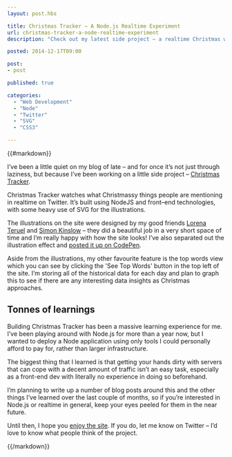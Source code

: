 ```yaml
---
layout: post.hbs

title: Christmas Tracker – A Node.js Realtime Experiment
url: christmas-tracker-a-node-realtime-experiment
description: "Check out my latest side project – a realtime Christmas word watcher built in NodeJS and SVG."

posted: 2014-12-17T09:00

post:
- post

published: true

categories:
  - "Web Development"
  - "Node"
  - "Twitter"
  - "SVG"
  - "CSS3"

---
```


{{#markdown}}

I’ve been a little quiet on my blog of late – and for once it’s not just through laziness, but because I’ve been working on a little side project – [Christmas Tracker](http://www.christmastracker.com).

Christmas Tracker watches what Christmassy things people are mentioning in realtime on Twitter.  It’s built using NodeJS and front–end technologies, with some heavy use of SVG for the illustrations.

The illustrations on the site were designed by my good friends [Lorena Teruel](https://www.behance.net/lorenateruel) and [Simon Kinslow](https://twitter.com/kinslowdian) – they did a beautiful job in a very short space of time and I’m really happy with how the site looks!  I’ve also separated out the illustration effect and [posted it up on CodePen](http://codepen.io/ashleynolan/pen/WbxNap).

Aside from the illustrations, my other favourite feature is the top words view which you can see by clicking the 'See Top Words' button in the top left of the site.  I’m storing all of the historical data for each day and plan to graph this to see if there are any interesting data insights as Christmas approaches.

## Tonnes of learnings

Building Christmas Tracker has been a massive learning experience for me.  I’ve been playing around with Node.js for more than a year now, but I wanted to deploy a Node application using only tools I could personally afford to pay for, rather than larger infrastructure.

The biggest thing that I learned is that getting your hands dirty with servers that can cope with a decent amount of traffic isn’t an easy task, especially as a front-end dev with literally no experience in doing so beforehand.

I’m planning to write up a number of blog posts around this and the other things I’ve learned over the last couple of months, so if you’re interested in Node.js or realtime in general, keep your eyes peeled for them in the near future.

Until then, I hope you [enjoy the site](http://www.christmastracker.com).  If you do, let me know on Twitter – I’d love to know what people think of the project.

{{/markdown}}
